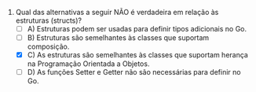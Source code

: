 1. Qual das alternativas a seguir NÃO é verdadeira em relação às estruturas (structs)?
   - [ ] A) Estruturas podem ser usadas para definir tipos adicionais no Go.
   - [ ] B) Estruturas são semelhantes às classes que suportam composição.
   - [x] C) As estruturas são semelhantes às classes que suportam herança na Programação Orientada a Objetos.
   - [ ] D) As funções Setter e Getter não são necessárias para definir no Go.